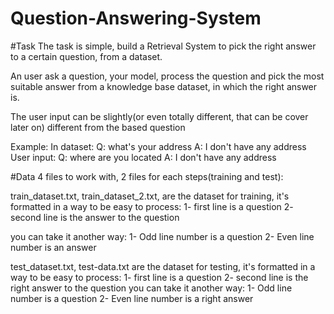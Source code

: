 # Question-Answering-System
#Task
The task is simple, build a Retrieval System to pick the right answer to a certain question, from a dataset.

An user ask a question, your model, process the question and pick the most suitable answer from a knowledge base dataset, in which the right answer is.

The user input can be slightly(or even totally different, that can be cover later on) different from the based question

Example:
In dataset:
Q: what's your address
A: I don't have any address
User input:
Q: where are you located
A: I don't have any address

#Data
4 files to work with, 2 files for each steps(training and test):

train_dataset.txt, train_dataset_2.txt, are the dataset for training, it's formatted in a way to be easy to process:
1- first line is a question
2- second line is the answer to the question

you can take it another way:
1- Odd line number is a question
2- Even line number is an answer

test_dataset.txt, test-data.txt are the dataset for testing, it's formatted in a way to be easy to process:
1- first line is a question
2- second line is the right answer to the question
you can take it another way:
1- Odd line number is a question
2- Even line number is a right answer
